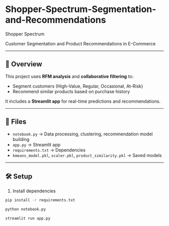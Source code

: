 # Shopper-Spectrum-Segmentation-and-Recommendations
Shopper Spectrum

Customer Segmentation and Product Recommendations in E-Commerce

---

## 📌 Overview
This project uses **RFM analysis** and **collaborative filtering** to:
- Segment customers (High-Value, Regular, Occasional, At-Risk)
- Recommend similar products based on purchase history

It includes a **Streamlit app** for real-time predictions and recommendations.

---

## 📂 Files
- `notebook.py` → Data processing, clustering, recommendation model building
- `app.py` → Streamlit app
- `requirements.txt` → Dependencies
- `kmeans_model.pkl`, `scaler.pkl`, `product_similarity.pkl` → Saved models

---

## 🛠 Setup

1. Install dependencies
```bash
pip install -r requirements.txt

python notebook.py

streamlit run app.py
